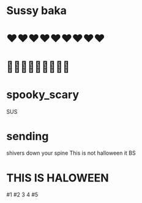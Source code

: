 # Sussy baka
# ❤️️❤️️❤️️❤️️❤️️❤️️❤️️❤️️❤️️
# 👨‍👨‍👦👨‍👨‍👦👨‍👨‍👦
# spooky_scary
SUS
# sending
shivers
down
your spine
This is not halloween it BS
# THIS IS HALOWEEN
#1
#2
3
4
#5
